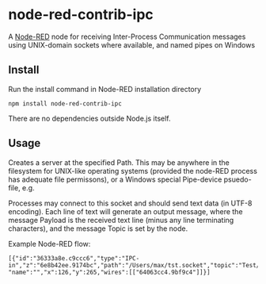node-red-contrib-ipc
========================

A <a href="http://nodered.org" target="_new">Node-RED</a> node for receiving Inter-Process Communication messages using
UNIX-domain sockets where available, and named pipes on Windows


Install
-------

Run the install command in Node-RED installation directory

	npm install node-red-contrib-ipc

There are no dependencies outside Node.js itself.

Usage
-----

Creates a server at the specified Path. This may be anywhere in the filesystem for UNIX-like operating systems
(provided the node-RED process has adequate file permissons), or a Windows special Pipe-device psuedo-file, e.g.
<INSERT EXAMPLE HERE>

Processes may connect to this socket and should send text data (in UTF-8 encoding). Each line of text will generate an
output message, where the message Payload is the received text line (minus any line terminating characters), and the
message Topic is set by the node.

Example Node-RED flow:

	[{"id":"36333a8e.c9ccc6","type":"IPC-in","z":"6e8b42ee.9174bc","path":"/Users/max/tst.socket","topic":"Test/data",
	"name":"","x":126,"y":265,"wires":[["64063cc4.9bf9c4"]]}]